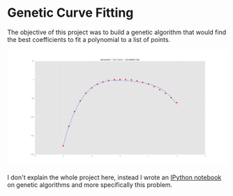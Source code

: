 # Genetic Curve Fitting

The objective of this project was to build a genetic algorithm that would find the best coefficients to fit a polynomial to a list of points.

![Example](example.png)

I don't explain the whole project here, instead I wrote an [IPython notebook](http://maxhalford.com/resources/notebooks/genetic-algorithms) on genetic algorithms and more specifically this problem.